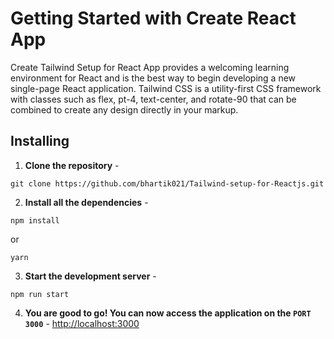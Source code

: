 # Getting Started with Create React App
Create Tailwind Setup for React App provides a welcoming learning environment for React and is the best way to begin developing a new single-page React application. Tailwind CSS is a utility-first CSS framework with classes such as flex, pt-4, text-center, and rotate-90 that can be combined to create any design directly in your markup.

## Installing 

1. **Clone the repository** - 
```
git clone https://github.com/bhartik021/Tailwind-setup-for-Reactjs.git
```

2. **Install all the dependencies** -
```
npm install
```

or

```
yarn
```

3. **Start the development server** - 

```
npm run start
```

4. **You are good to go! You can now access the application on the `PORT 3000`** - [http://localhost:3000](http://localhost:3000)
